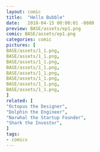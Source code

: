 ```yaml
---
layout: comic
title:  "Hello Bubble"
date:   2018-04-15 00:00:01 -0800
preview: BASE/assets/ep1.png
comic: BASE/assets/ep1.png
categories: comic
pictures: [
BASE/assets/1_1.png,
BASE/assets/1_1.png,
BASE/assets/1_1.png,
BASE/assets/1_1.png,
BASE/assets/1_1.png,
BASE/assets/1_1.png,
BASE/assets/1_1.png,
BASE/assets/1_1.png,
]
related: [
"Octopus the Designer",
"Dolphin the Engineer",
"Narwhal the Startup Founder",
"Shark the Investor",
]
tags:
- comics
---
```

